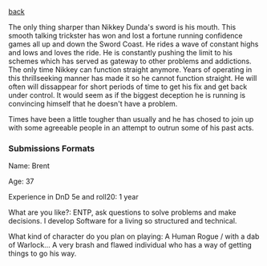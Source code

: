[back](../Character.md)

The only thing sharper than Nikkey Dunda's sword is his mouth. This smooth talking trickster has won and lost a fortune running confidence games all up and down the Sword Coast. He rides a wave of constant highs and lows and loves the ride. He is constantly pushing the limit to his schemes which has served as gateway to other problems and addictions. The only time Nikkey can function straight anymore. Years of operating in this thrillseeking manner has made it so he cannot function straight. He will often will dissappear for short periods of time to get his fix and get back under control. It would seem as if the biggest deception he is running is convincing himself that he doesn't have a problem.

Times have been a little tougher than usually and he has chosed to join up with some agreeable people in an attempt to outrun some of his past acts.



### Submissions Formats
Name: Brent    

Age: 37

Experience in DnD 5e and roll20: 1 year

What are you like?: ENTP, ask questions to solve problems and make decisions. I develop Software for a living so structured and technical. 

What kind of character do you plan on playing: A Human Rogue / with a dab of Warlock... A very brash and flawed individual who has a way of getting things to go his way.  
